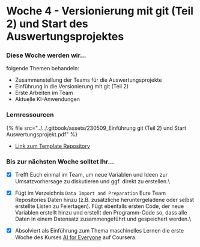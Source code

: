 # Woche 4 - Versionierung mit git (Teil 2) und Start des Auswertungsprojektes

### Diese Woche werden wir...

folgende Themen behandeln:

* Zusammenstellung der Teams für die Auswertungsprojekte
* Einführung in die Versionierung mit git (Teil 2)
* Erste Arbeiten im Team
* Aktuelle KI-Anwendungen

### Lernressourcen

{% file src="../../.gitbook/assets/230509_Einführung git (Teil 2) und Start Auswertungsprojekt.pdf" %}

* [Link zum Template Repository](https://github.com/opencampus-sh/repo-template-intro-to-data-science-and-ml/tree/main)

### Bis zur nächsten Woche solltet Ihr...

* [x] Trefft Euch einmal im Team, um neue Variablen und Ideen zur Umsatzvorhersage zu diskutieren und ggf. direkt zu erstellen.\

* [x] Fügt im Verzeichnis `Data Import and Preparation` Eure Team Repositories Daten hinzu (z.B. zusätzliche heruntergeladene oder selbst erstellte Listen zu Feiertagen). Fügt ebenfalls ersten Code, der neue Variablen erstellt hinzu und erstellt den Programm-Code so, dass alle Daten in einem Datensatz zusammengeführt und gespeichert werden.\

* [x] Absolviert als Einführung zum Thema maschinelles Lernen die erste Woche des Kurses [AI for Everyone](https://www.coursera.org/learn/ai-for-everyone) auf Coursera.
